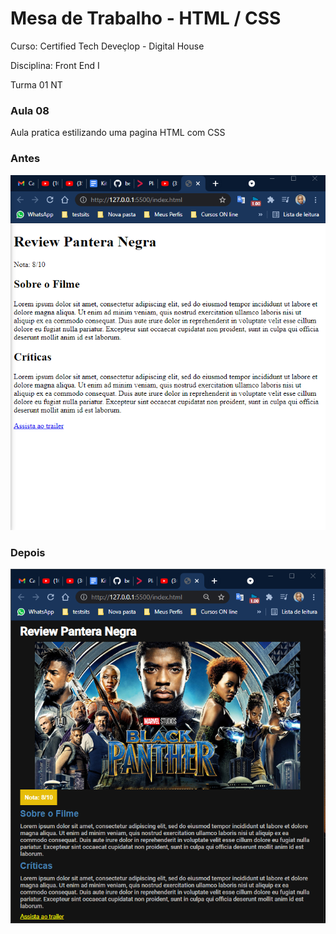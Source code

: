 <h1>Mesa de Trabalho - HTML / CSS</h1>

<p>Curso: Certified Tech Deveçlop - Digital House</p>
<p>Disciplina: Front End I</p>
<p>Turma 01 NT</p>
<h3>Aula 08</h3>

<p>Aula pratica estilizando uma pagina HTML com CSS</p>

<h3>Antes</h3>

<img src="./img/review-before.png">


<h3>Depois</h3>

<img src="./img/review-after.png">
